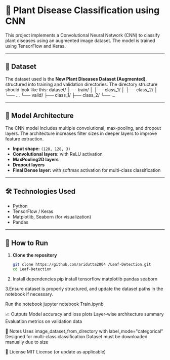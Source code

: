 # 🌿 Plant Disease Classification using CNN

This project implements a Convolutional Neural Network (CNN) to classify plant diseases using an augmented image dataset. The model is trained using TensorFlow and Keras.

---

## 📂 Dataset
The dataset used is the **New Plant Diseases Dataset (Augmented)**, structured into training and validation directories. The directory structure should look like this:
dataset/
├── train/
│   ├── class_1/
│   ├── class_2/
│   └── ...
└── valid/
    ├── class_1/
    ├── class_2/
    └── ...
    

---

## 🧠 Model Architecture

The CNN model includes multiple convolutional, max-pooling, and dropout layers. The architecture increases filter sizes in deeper layers to improve feature extraction.

- **Input shape:** `(128, 128, 3)`
- **Convolutional layers:** with ReLU activation
- **MaxPooling2D layers**
- **Dropout layers**
- **Final Dense layer:** with softmax activation for multi-class classification

---

## 🛠️ Technologies Used

- Python
- TensorFlow / Keras
- Matplotlib, Seaborn (for visualization)
- Pandas

---

## 🚀 How to Run

1. **Clone the repository**
   ```bash
   git clone https://github.com/aridutta2004 /Leaf-Detection.git
   cd Leaf-Detection
2. Install dependencies
   pip install tensorflow matplotlib pandas seaborn

3.Ensure dataset is properly structured, and update the dataset paths in the notebook if necessary.

Run the notebook
jupyter notebook Train.ipynb


📈 Outputs
Model accuracy and loss plots
Layer-wise architecture summary
Evaluation metrics on validation data

📌 Notes
Uses image_dataset_from_directory with label_mode="categorical"
Designed for multi-class classification
Dataset must be downloaded manually due to size

📜 License
MIT License (or update as applicable)
